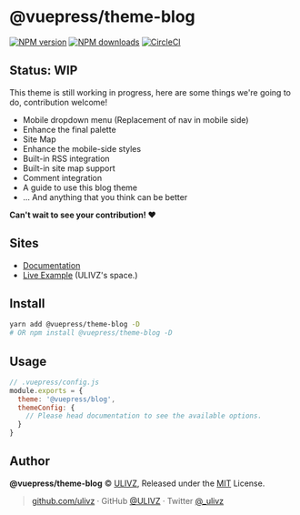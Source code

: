 # @vuepress/theme-blog

[![NPM version](https://badgen.net/npm/v/@vuepress/theme-blog)](https://npmjs.com/package/@vuepress/theme-blog) [![NPM downloads](https://badgen.net/npm/dm/@vuepress/theme-blog)](https://npmjs.com/package/@vuepress/theme-blog) [![CircleCI](https://badgen.net/circleci/github/ulivz/@vuepress/theme-blog/master)](https://circleci.com/gh/ulivz/@vuepress/theme-blog/tree/master)

## Status: WIP

This theme is still working in progress, here are some things we're going to do, contribution welcome!

- Mobile dropdown menu (Replacement of nav in mobile side)
- Enhance the final palette
- Site Map
- Enhance the mobile-side styles
- Built-in RSS integration
- Built-in site map support
- Comment integration
- A guide to use this blog theme
- ... And anything that you think can be better 


**Can't wait to see your contribution! ❤️**

 
## Sites

- [Documentation](https://vuepress-theme-blog.ulivz.com)
- [Live Example](https://ulivz.com) (ULIVZ's space.)



## Install

```bash
yarn add @vuepress/theme-blog -D
# OR npm install @vuepress/theme-blog -D
```


## Usage

```js
// .vuepress/config.js
module.exports = {
  theme: '@vuepress/blog',
  themeConfig: {
    // Please head documentation to see the available options.
  }
}
```

## Author

**@vuepress/theme-blog** © [ULIVZ](https://github.com/ulivz), Released under the [MIT](./LICENSE) License.<br>

> [github.com/ulivz](https://github.com/ulivz) · GitHub [@ULIVZ](https://github.com/ulivz) · Twitter [@_ulivz](https://twitter.com/_ulivz)


